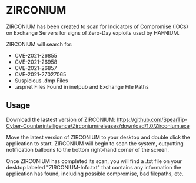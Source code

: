 # ZIRCONIUM

ZIRCONIUM has been created to scan for Indicators of Compromise (IOCs) on Exchange Servers for signs of
Zero-Day exploits used by HAFNIUM. 

ZIRCONIUM will search for:
* CVE-2021-26855
* CVE-2021-26958
* CVE-2021-26857
* CVE-2021-27027065
* Suspicious .dmp Files
* .aspnet Files Found in inetpub and Exchange File Paths

## Usage

Download the lastest version of ZIRCONIUM: https://github.com/SpearTip-Cyber-Counterintelligence/Zirconium/releases/download/1.0/Zirconium.exe

Move the latest version of ZIRCONIUM to your desktop and double click the application to start.
ZIRCONIUM will begin to scan the system, outputting notification balloons to the bottom right-hand
corner of the screen.


Once ZIRCONIUM has completed its scan, you will find a .txt file on your desktop labeled "ZIRCONIUM-Info.txt"
that contains any information the application has found, including possible compromise, bad filepaths, etc.
